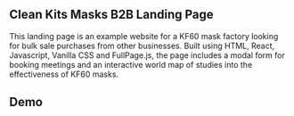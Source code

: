 ## Clean Kits Masks B2B Landing Page

This landing page is an example website for a KF60 mask factory looking for bulk sale purchases from other businesses. Built using HTML, React, Javascript, Vanilla CSS and FullPage.js,  the page includes a modal form for booking meetings and an interactive world map of studies into the effectiveness of KF60 masks.

## Demo 


